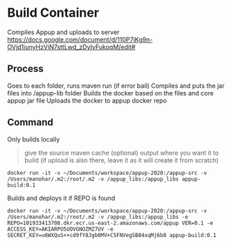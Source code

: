 # Build Container

Compiles Appup and uploads to server
https://docs.google.com/document/d/110P7jKg9n-OVjd1iunyHzViN7sttLwd_zDyIvFukoqM/edit#

## Process

Goes to each folder, runs maven run (if error bail)
Compiles and puts the jar files into /appup-lib folder
Builds the docker based on the files and core appup jar file
Uploads the docker to appup docker repo

## Command

Only builds locally

> give the source
> maven cache (optional)
> output where you want it to build (if upload is also there, leave it as it will create it from scratch)

```
docker run -it -v ~/Documents/workspace/appup-2020:/appup-src -v /Users/manohar/.m2:/root/.m2 -v /appup_libs:/appup_libs appup-build:0.1
```

Builds and deploys it if REPO is found

```
docker run -it -v ~/Documents/workspace/appup-2020:/appup-src -v /Users/manohar/.m2:/root/.m2 -v /appup_libs:/appup_libs -e REPO=101933413708.dkr.ecr.us-east-2.amazonaws.com/appup VER=0.1 -e ACCESS_KEY=AKIARPO5UOVGNOZMZ7UV -e SECRET_KEY=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 appup-build:0.1
```
